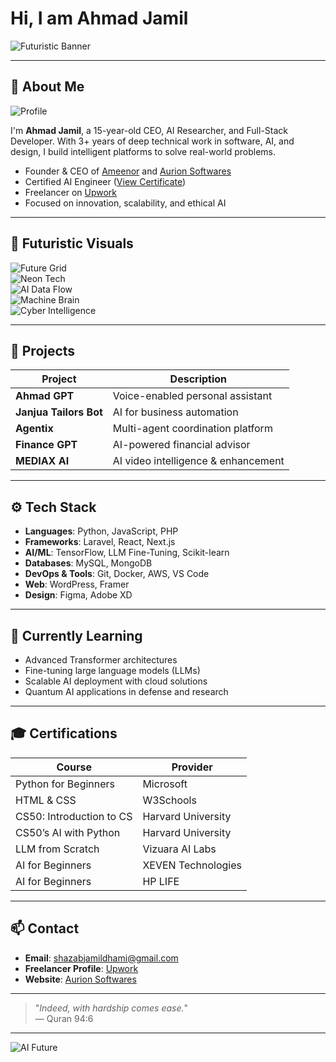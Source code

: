 # Hi, I am Ahmad Jamil

![Futuristic Banner](https://images.unsplash.com/photo-1605379399642-870262d3d051?w=600&auto=format&fit=crop&q=60&ixlib=rb-4.1.0&ixid=M3wxMjA3fDB8MHxzZWFyY2h8NHx8ZGV2ZWxvcGVyfGVufDB8fDB8fHww)

---

## 👤 About Me

![Profile](https://avatars.githubusercontent.com/u/190023070?v=4)

I'm **Ahmad Jamil**, a 15-year-old CEO, AI Researcher, and Full-Stack Developer. With 3+ years of deep technical work in software, AI, and design, I build intelligent platforms to solve real-world problems.

- Founder & CEO of [Ameenor](https://ameenor.odoo.com) and [Aurion Softwares](https://aurionsoft.site/)
- Certified AI Engineer ([View Certificate](https://github.com/user-attachments/assets/6b687104-7f87-432d-89b9-2e05ce86abb6))
- Freelancer on [Upwork](https://www.upwork.com/freelancers/~014d323b1c2d3274b6?viewMode=1)
- Focused on innovation, scalability, and ethical AI

---

## 🌌 Futuristic Visuals

![Future Grid](https://i.imgur.com/DhvU1cJ.jpeg)  
![Neon Tech](https://i.imgur.com/v5h7YoE.jpeg)  
![AI Data Flow](https://upload.wikimedia.org/wikipedia/commons/6/6b/Artificial_Intelligence_%26_AI_%26_Machine_Learning_-_30212411048.jpg)  
![Machine Brain](https://upload.wikimedia.org/wikipedia/commons/1/17/Deep_Learning.jpg)  
![Cyber Intelligence](https://i.imgur.com/dwnzzvN.jpeg)

---

## 🧠 Projects

| Project             | Description                                 |
|---------------------|---------------------------------------------|
| **Ahmad GPT**        | Voice-enabled personal assistant            |
| **Janjua Tailors Bot** | AI for business automation                |
| **Agentix**          | Multi-agent coordination platform           |
| **Finance GPT**      | AI-powered financial advisor                |
| **MEDIAX AI**        | AI video intelligence & enhancement         |

---

## ⚙️ Tech Stack

- **Languages**: Python, JavaScript, PHP  
- **Frameworks**: Laravel, React, Next.js  
- **AI/ML**: TensorFlow, LLM Fine-Tuning, Scikit-learn  
- **Databases**: MySQL, MongoDB  
- **DevOps & Tools**: Git, Docker, AWS, VS Code  
- **Web**: WordPress, Framer  
- **Design**: Figma, Adobe XD

---

## 📘 Currently Learning

- Advanced Transformer architectures  
- Fine-tuning large language models (LLMs)  
- Scalable AI deployment with cloud solutions  
- Quantum AI applications in defense and research  

---

## 🎓 Certifications

| Course                          | Provider                  |
|--------------------------------|---------------------------|
| Python for Beginners           | Microsoft                 |
| HTML & CSS                     | W3Schools                 |
| CS50: Introduction to CS       | Harvard University        |
| CS50’s AI with Python          | Harvard University        |
| LLM from Scratch               | Vizuara AI Labs           |
| AI for Beginners               | XEVEN Technologies        |
| AI for Beginners               | HP LIFE                   |

---

## 📫 Contact

- **Email**: [shazabjamildhami@gmail.com](mailto:shazabjamildhami@gmail.com)  
- **Freelancer Profile**: [Upwork](https://www.upwork.com/freelancers/~014d323b1c2d3274b6?viewMode=1)  
- **Website**: [Aurion Softwares](https://aurionsoft.site/)

---

> "_Indeed, with hardship comes ease._"  
> — Quran 94:6

---

![AI Future](https://i.imgur.com/nbJdnKu.jpeg)
